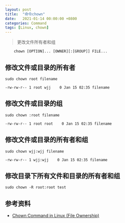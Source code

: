```yaml
---
layout: post
title:  "命令chown"
date:   2021-01-14 00:00:00 +0800
categories: Command
tags: [Linux, chown]
---
```


> 更改文件所有者和组
```
    chown [OPTION]... [OWNER][:[GROUP]] FILE...
```

## 修改文件或目录的所有者
```shell
sudo chown root filename
```
```
-rw-rw-r-- 1 root wjj    0 Jan 15 02:35 filename
```

## 修改文件或目录的组
```shell
sudo chown :root filename
```
```
-rw-rw-r-- 1 root root    0 Jan 15 02:35 filename
```

## 修改文件或目录的所有者和组
```shell
sudo chown wjj:wjj filename
```
```
-rw-rw-r-- 1 wjj:wjj    0 Jan 15 02:35 filename
```

## 修改目录下所有文件和目录的所有者和组
```shell
sudo chown -R root:root test
```

## 参考资料
* [Chown Command in Linux (File Ownership)](https://linuxize.com/post/linux-chown-command/)
